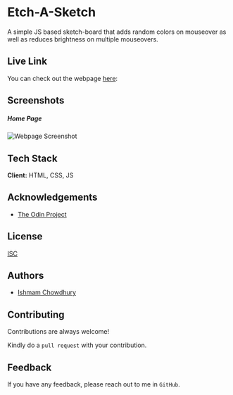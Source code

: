 # Etch-A-Sketch

A simple JS based sketch-board that adds random colors on mouseover as well as reduces brightness on multiple mouseovers.

## Live Link

You can check out the webpage [here](https://ishmam156.github.io/Etch-A-Sketch/):

## Screenshots

##### Home Page

![Webpage Screenshot](https://i.imgur.com/W7HCJMB.png)

## Tech Stack

**Client:** HTML, CSS, JS

## Acknowledgements

- [The Odin Project](https://www.theodinproject.com/)

## License

[ISC](https://opensource.org/licenses/ISC)

## Authors

- [Ishmam Chowdhury](https://github.com/Ishmam156)

## Contributing

Contributions are always welcome!

Kindly do a `pull request` with your contribution.

## Feedback

If you have any feedback, please reach out to me in `GitHub`.

